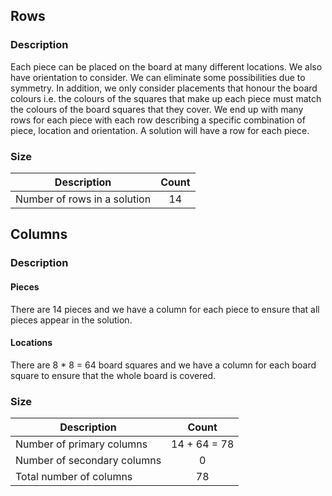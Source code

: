 ## Rows

### Description

Each piece can be placed on the board at many different locations. We also have orientation
to consider. We can eliminate some possibilities due to symmetry. In addition, we only consider
placements that honour the board colours i.e. the colours of the squares that make up each piece
must match the colours of the board squares that they cover. We end up with many rows for each piece
with each row describing a specific combination of piece, location and orientation. A solution
will have a row for each piece.

### Size

| Description | Count |
| --- | :-: |
| Number of rows in a solution | 14 |

## Columns

### Description

#### Pieces

There are 14 pieces and we have a column for each piece to ensure that all pieces appear in the solution.

#### Locations

There are 8 * 8 = 64 board squares and we have a column for each board square to ensure that the whole board
is covered.

### Size

| Description | Count |
| --- | :-: |
| Number of primary columns | 14 + 64 = 78 |
| Number of secondary columns | 0 |
| Total number of columns | 78 |
